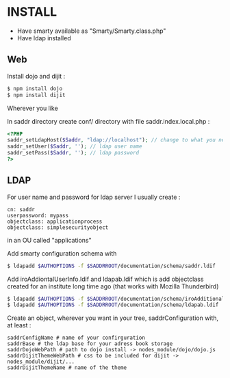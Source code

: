 # INSTALL

 - Have smarty available as "Smarty/Smarty.class.php"
 - Have ldap installed

## Web

Install dojo and dijit :

```sh
$ npm install dojo
$ npm install dijit
```

Wherever you like

In saddr directory create conf/ directory with file saddr.index.local.php :

```php
<?PHP
saddr_setLdapHost($Saddr, "ldap://localhost"); // change to what you need
saddr_setUser($Saddr, ''); // ldap user name
saddr_setPass($Saddr, ''); // ldap password
?>
```

## LDAP

For user name and password for ldap server I usually create :

```
cn: saddr
userpassword: mypass
objectclass: applicationprocess
objectclass: simplesecurityobject
```

in an OU called "applications"

Add smarty configuration schema with 

```sh
$ ldapadd $AUTHOPTIONS -f $SADDRROOT/documentation/schema/saddr.ldif
```

Add iroAddiontalUserInfo.ldif and ldapab.ldif which is add objectclass created for an institute long time ago (that works with Mozilla Thunderbird)

```sh
$ ldapadd $AUTHOPTIONS -f $SADDRROOT/documentation/schema/iroAdditionalUserInfo.ldif
$ ldapadd $AUTHOPTIONS -f $SADDRROOT/documentation/schema/ldapab.ldif
```

Create an object, wherever you want in your tree, saddrConfiguration with, at least :

```
saddrConfigName # name of your confirguration
saddrBase # the ldap base for your adress book storage
saddrDojoWebPath # path to dojo install -> nodes_module/dojo/dojo.js
saddrDijitThemeWebPath # css to be included for dijit -> nodes_module/dijit/...
saddrDijitThemeName # name of the theme
```
